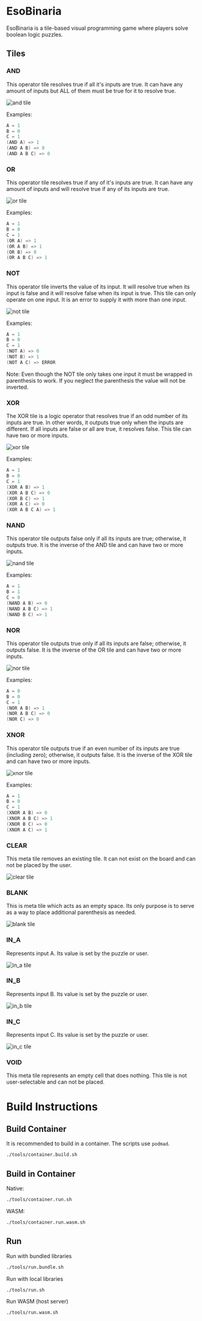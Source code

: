 # EsoBinaria

EsoBinaria is a tile-based visual programming game where players solve boolean logic puzzles. 

## Tiles

### AND
This operator tile resolves true if all it's inputs are true. It can have any amount of inputs but ALL of them must be true for it to resolve true. 

![and tile](https://github.com/matdombrock/EsoBinaria/blob/master/asset_meta/tile-and.png)

Examples:
```c
A = 1
B = 0
C = 1
(AND A) => 1
(AND A B) => 0
(AND A B C) => 0
```

### OR
This operator tile resolves true if any of it's inputs are true. It can have any amount of inputs and will resolve true if any of its inputs are true. 

![or tile](https://github.com/matdombrock/EsoBinaria/blob/master/asset_meta/tile-or.png)

Examples:
```c
A = 1
B = 0
C = 1
(OR A) => 1
(OR A B) => 1
(OR B) => 0
(OR A B C) => 1
```

### NOT
This operator tile inverts the value of its input. It will resolve true when its input is false and it will resolve false when its input is true. This tile can only operate on one input. It is an error to supply it with more than one input. 

![not tile](https://github.com/matdombrock/EsoBinaria/blob/master/asset_meta/tile-not.png)

Examples:
```c
A = 1
B = 0
C = 1
(NOT A) => 0
(NOT B) => 1
(NOT A C) => ERROR
```

Note: Even though the NOT tile only takes one input it must be wrapped in parenthesis to work. If you neglect the parenthesis the value will not be inverted.

### XOR
The XOR tile is a logic operator that resolves true if an odd number of its inputs are true. In other words, it outputs true only when the inputs are different. If all inputs are false or all are true, it resolves false. This tile can have two or more inputs.

![xor tile](https://github.com/matdombrock/EsoBinaria/blob/master/asset_meta/tile-xor.png)

Examples:
```c
A = 1
B = 0
C = 1
(XOR A B) => 1
(XOR A B C) => 0
(XOR B C) => 1
(XOR A C) => 0
(XOR A B C A) => 1
```

### NAND
This operator tile outputs false only if all its inputs are true; otherwise, it outputs true. It is the inverse of the AND tile and can have two or more inputs.

![nand tile](https://github.com/matdombrock/EsoBinaria/blob/master/asset_meta/tile-nand.png)

Examples:
```c
A = 1
B = 1
C = 0
(NAND A B) => 0
(NAND A B C) => 1
(NAND B C) => 1
```

### NOR
This operator tile outputs true only if all its inputs are false; otherwise, it outputs false. It is the inverse of the OR tile and can have two or more inputs.

![nor tile](https://github.com/matdombrock/EsoBinaria/blob/master/asset_meta/tile-nor.png)

Examples:
```c
A = 0
B = 0
C = 1
(NOR A B) => 1
(NOR A B C) => 0
(NOR C) => 0
```

### XNOR
This operator tile outputs true if an even number of its inputs are true (including zero); otherwise, it outputs false. It is the inverse of the XOR tile and can have two or more inputs.

![xnor tile](https://github.com/matdombrock/EsoBinaria/blob/master/asset_meta/tile-xnor.png)

Examples:
```c
A = 1
B = 0
C = 1
(XNOR A B) => 0
(XNOR A B C) => 1
(XNOR B C) => 0
(XNOR A C) => 1
```

### CLEAR
This meta tile removes an existing tile. It can not exist on the board and can not be placed by the user. 

![clear tile](https://github.com/matdombrock/EsoBinaria/blob/master/asset_meta/tile-clear.png)

### BLANK
This is meta tile which acts as an empty space. Its only purpose is to serve as a way to place additional parenthesis as needed. 

![blank tile](https://github.com/matdombrock/EsoBinaria/blob/master/asset_meta/tile-blank.png)

### IN_A
Represents input A. Its value is set by the puzzle or user.

![in_a tile](https://github.com/matdombrock/EsoBinaria/blob/master/asset_meta/tile-ina.png)

### IN_B
Represents input B. Its value is set by the puzzle or user.

![in_b tile](https://github.com/matdombrock/EsoBinaria/blob/master/asset_meta/tile-inb.png)

### IN_C
Represents input C. Its value is set by the puzzle or user.

![in_c tile](https://github.com/matdombrock/EsoBinaria/blob/master/asset_meta/tile-inc.png)

### VOID
This meta tile represents an empty cell that does nothing. This tile is not user-selectable and can not be placed.

# Build Instructions

## Build Container
It is recommended to build in a container. The scripts use `podmad`.

```sh
./tools/container.build.sh
```

## Build in Container

Native:
```sh
./tools/container.run.sh
```

WASM:
```sh
./tools/container.run.wasm.sh
```

## Run

Run with bundled libraries
```sh
./tools/run.bundle.sh
```

Run with local libraries
```sh
./tools/run.sh
```

Run WASM (host server)
```sh
./tools/run.wasm.sh
```
